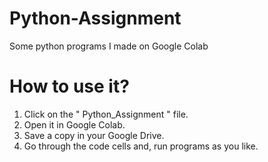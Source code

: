 # Python-Assignment
Some python programs I made on Google Colab

# How to use it?
1. Click on the " Python_Assignment " file.
2. Open it in Google Colab.
3. Save a copy in your Google Drive.
4. Go through the code cells and, run programs as you like.
